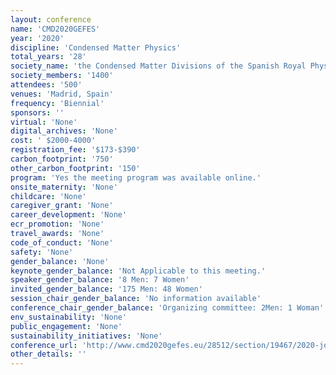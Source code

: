 ```yaml
---
layout: conference 
name: 'CMD2020GEFES'
year: '2020'
discipline: 'Condensed Matter Physics'
total_years: '28'
society_name: 'the Condensed Matter Divisions of the Spanish Royal Physics Society (RSEF-GEFES) and of the European Physical Society (EPS-CMD)'
society_members: '1400'
attendees: '500'
venues: 'Madrid, Spain'
frequency: 'Biennial'
sponsors: ''
virtual: 'None'
digital_archives: 'None'
cost: ' $2000-4000'
registration_fee: '$173-$390'
carbon_footprint: '750'
other_carbon_footprint: '150'
program: 'Yes the meeting program was available online.'
onsite_maternity: 'None'
childcare: 'None'
caregiver_grant: 'None'
career_development: 'None'
ecr_promotion: 'None'
travel_awards: 'None'
code_of_conduct: 'None'
safety: 'None'
gender_balance: 'None'
keynote_gender_balance: 'Not Applicable to this meeting.'
speaker_gender_balance: '8 Men: 7 Women'
invited_gender_balance: '175 Men: 48 Women'
session_chair_gender_balance: 'No information available'
conference_chair_gender_balance: 'Organizing committee: 2Men: 1 Woman'
env_sustainability: 'None'
public_engagement: 'None'
sustainability_initiatives: 'None'
conference_url: 'http://www.cmd2020gefes.eu/28512/section/19467/2020-joint-conference-of-the-condensed-matter-divisions-of-eps-cmd-and-rsef-gefes.html'
other_details: ''
---
```

